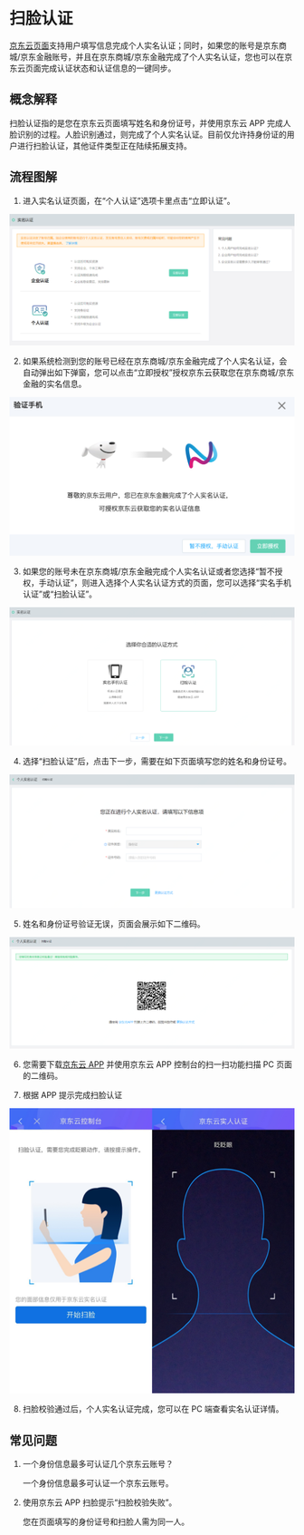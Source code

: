# 扫脸认证
[京东云页面](https://realname.jdcloud.com/account/verify)支持用户填写信息完成个人实名认证；同时，如果您的账号是京东商城/京东金融账号，并且在京东商城/京东金融完成了个人实名认证，您也可以在京东云页面完成认证状态和认证信息的一键同步。

## 概念解释
扫脸认证指的是您在京东云页面填写姓名和身份证号，并使用京东云 APP 完成人脸识别的过程。人脸识别通过，则完成了个人实名认证。目前仅允许持身份证的用户进行扫脸认证，其他证件类型正在陆续拓展支持。

## 流程图解
1. 进入实名认证页面，在“个人认证”选项卡里点击“立即认证”。

![](../../../../image/User/personal/%E9%A6%96%E9%A1%B5.png)



2. 如果系统检测到您的账号已经在京东商城/京东金融完成了个人实名认证，会自动弹出如下弹窗，您可以点击“立即授权”授权京东云获取您在京东商城/京东金融的实名信息。

![](../../../../image/User/personal/%E7%AB%8B%E5%8D%B3%E6%8E%88%E6%9D%83.png)



3. 如果您的账号未在京东商城/京东金融完成个人实名认证或者您选择“暂不授权，手动认证”，则进入选择个人实名认证方式的页面，您可以选择“实名手机认证”或“扫脸认证”。

![](../../../../image/User/face/%E9%80%89%E6%8B%A9%E6%89%AB%E8%84%B8%E8%AE%A4%E8%AF%81.png)



4. 选择“扫脸认证”后，点击下一步，需要在如下页面填写您的姓名和身份证号。

![](../../../../image/User/face/%E6%89%AB%E8%84%B8%E5%89%8D%E5%A1%AB%E5%86%99%E4%BF%A1%E6%81%AF.png)



5. 姓名和身份证号验证无误，页面会展示如下二维码。

![](../../../../image/User/face/%E4%B8%AA%E4%BA%BA%E6%89%AB%E8%84%B8%E7%9A%84%E4%BA%8C%E7%BB%B4%E7%A0%81.png)



6. 您需要下载[京东云 APP](https://console.jdcloud.com/download) 并使用京东云 APP 控制台的扫一扫功能扫描 PC 页面的二维码。


7. 根据 APP 提示完成扫脸认证

![](../../../../image/User/personal/%E6%89%AB%E8%84%B8.jpg)



8. 扫脸校验通过后，个人实名认证完成，您可以在 PC 端查看实名认证详情。


## 常见问题

1. 一个身份信息最多可认证几个京东云账号？

   一个身份信息最多可认证一个京东云账号。

2. 使用京东云 APP 扫脸提示“扫脸校验失败”。

   您在页面填写的身份证号和扫脸人需为同一人。
